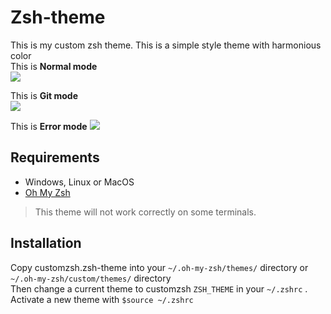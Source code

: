 # Zsh-theme
This is my custom zsh theme.
This is a simple style theme with harmonious color  
This is **Normal mode**  
![][normal mode]

This is **Git mode**  
![][git mode]

This is **Error mode**
![][error mode]


## Requirements  
* Windows, Linux or MacOS
* [Oh My Zsh][oh my zsh link]

>This theme will not work correctly on some terminals.  

## Installation
Copy customzsh.zsh-theme into your `~/.oh-my-zsh/themes/` directory or `~/.oh-my-zsh/custom/themes/` directory  
Then change a current theme to customzsh `ZSH_THEME` in your `~/.zshrc` .  
Activate a new theme with `$source ~/.zshrc`



[//]: <> (This is a variable definition area)
[normal mode]: ./assets/normal-mode.png 
[git mode]: ./assets/git-mode.png
[error mode]: ./assets/error-mode.png
[oh my zsh link]: https://ohmyz.sh/ 
